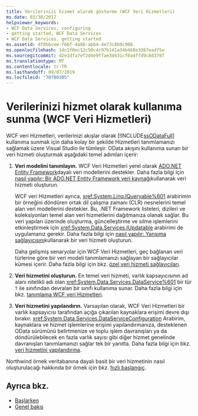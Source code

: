 ```yaml
---
title: Verilerinizi hizmet olarak gösterme (WCF Veri Hizmetleri)
ms.date: 03/30/2017
helpviewer_keywords:
- WCF Data Services, configuring
- getting started, WCF Data Services
- WCF Data Services, getting started
ms.assetid: df0bbcee-f66f-4a88-abb4-4e73c8b9c908
ms.openlocfilehash: 1dc1f0ec12c50c4c97b141a34b468e3367ead75e
ms.sourcegitcommit: d2e1dfa7ef2d4e9ffae3d431cf6a4ffd9c8d378f
ms.translationtype: MT
ms.contentlocale: tr-TR
ms.lasthandoff: 09/07/2019
ms.locfileid: "70780305"
---
```

# <a name="expose-your-data-as-a-service-wcf-data-services"></a>Verilerinizi hizmet olarak kullanıma sunma (WCF Veri Hizmetleri)

WCF veri Hizmetleri, verilerinizi akışlar olarak [!INCLUDE[ssODataFull](../../../../includes/ssodatafull-md.md)] kullanıma sunmak için daha kolay bir şekilde Hizmetleri tanımlamanızı sağlamak üzere Visual Studio ile tümleşir. OData akışını kullanıma sunan bir veri hizmeti oluşturmak aşağıdaki temel adımları içerir:

1. **Veri modelini tanımlayın.** WCF Veri Hizmetleri yerel olarak [ADO.NET Entity Framework](../adonet/ef/index.md)dayalı veri modellerini destekler. Daha fazla bilgi için [nasıl yapılır: Bir ADO.NET Entity Framework veri kaynağı](create-a-data-service-using-an-adonet-ef-data-wcf.md)kullanarak veri hizmeti oluşturun.

     WCF veri Hizmetleri ayrıca, <xref:System.Linq.IQueryable%601> arabirimin bir örneğini döndüren ortak dil çalışma zamanı (CLR) nesnelerini temel alan veri modellerini destekler. Bu, .NET Framework listeleri, dizileri ve koleksiyonları temel alan veri hizmetlerini dağıtmanıza olanak sağlar. Bu veri yapıları üzerinde oluşturma, güncelleştirme ve silme işlemlerini etkinleştirmek için <xref:System.Data.Services.IUpdatable> arabirimi de uygulamanız gerekir. Daha fazla bilgi için [nasıl yapılır: Yansıma sağlayıcısını](create-a-data-service-using-rp-wcf-data-services.md)kullanarak bir veri hizmeti oluşturun.

     Daha gelişmiş senaryolar için WCF Veri Hizmetleri, geç bağlanan veri türlerine göre bir veri modeli tanımlamanızı sağlayan bir sağlayıcılar kümesi içerir. Daha fazla bilgi için bkz. [özel veri hizmeti sağlayıcıları](custom-data-service-providers-wcf-data-services.md).

2. **Veri hizmetini oluşturun.** En temel veri hizmeti, varlık kapsayıcısının ad alanı nitelikli adı olan <xref:System.Data.Services.DataService%601> bir tür `T` ile sınıfından devralan bir sınıfı kullanıma sunar. Daha fazla bilgi için bkz. [tanımlama WCF veri Hizmetleri](defining-wcf-data-services.md).

3. **Veri hizmetini yapılandırın.** Varsayılan olarak, WCF Veri Hizmetleri bir varlık kapsayıcısı tarafından açığa çıkarılan kaynaklara erişimi devre dışı bırakır. <xref:System.Data.Services.DataServiceConfiguration> Arabirim, kaynaklara ve hizmet işlemlerine erişimi yapılandırmanıza, desteklenen OData sürümünü belirtmenize ve toplu işlem davranışları ya da döndürülebilecek en fazla varlık sayısı gibi diğer hizmet genelinde davranışları tanımlamanızı sağlar tek bir yanıtta. Daha fazla bilgi için bkz. [veri hizmetini yapılandırma](configuring-the-data-service-wcf-data-services.md).

Northwind örnek veritabanına dayalı basit bir veri hizmetinin nasıl oluşturulacağı hakkında bir örnek için bkz. [hızlı başlangıç](quickstart-wcf-data-services.md).

## <a name="see-also"></a>Ayrıca bkz.

- [Başlarken](getting-started-with-wcf-data-services.md)
- [Genel bakış](wcf-data-services-overview.md)
